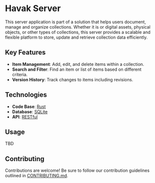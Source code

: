 # Havak Server

This server application is part of a solution that helps users document, manage and organize collections. Whether it is
or digital assets, physical objects, or other types of collections, this server provides a scalable and flexible
platform to store, update and retrieve collection data efficiently.

## Key Features

- **Item Management**: Add, edit, and delete items within a collection.
- **Search and Filter**: Find an item or list of items based on different criteria.
- **Version History**: Track changes to items including revisions.

## Technologies

- **Code Base**: [Rust](https://www.rust-lang.org/)
- **Database**: [SQLite](https://www.sqlite.org/index.html)
- **API**: [RESTful](https://en.wikipedia.org/wiki/REST)

## Usage

TBD

## Contributing

Contributions are welcome! Be sure to follow our contribution guidelines outlined
in [CONTRIBUTING.md](./CONTRIBUTING.md).